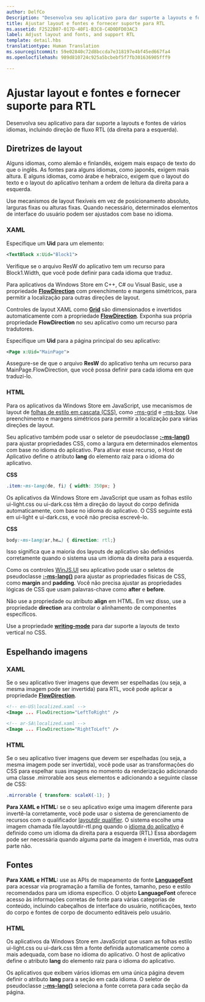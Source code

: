 ```yaml
---
author: DelfCo
Description: "Desenvolva seu aplicativo para dar suporte a layouts e fontes de vários idiomas, incluindo direção de fluxo RTL (da direita para a esquerda)."
title: Ajustar layout e fontes e fornecer suporte para RTL
ms.assetid: F2522B07-017D-40F1-B3C8-C4D0DFD03AC3
label: Adjust layout and fonts, and support RTL
template: detail.hbs
translationtype: Human Translation
ms.sourcegitcommit: 59e02840c72d8bccda7e318197e4bf45ed667fa4
ms.openlocfilehash: 989d810724c925a5bcbebf5f7fb301636905fff9

---
```


# Ajustar layout e fontes e fornecer suporte para RTL





Desenvolva seu aplicativo para dar suporte a layouts e fontes de vários idiomas, incluindo direção de fluxo RTL (da direita para a esquerda).

## <span id="Layout_guidelines"></span><span id="layout_guidelines"></span><span id="LAYOUT_GUIDELINES"></span>Diretrizes de layout


Alguns idiomas, como alemão e finlandês, exigem mais espaço de texto do que o inglês. As fontes para alguns idiomas, como japonês, exigem mais altura. E alguns idiomas, como árabe e hebraico, exigem que o layout do texto e o layout do aplicativo tenham a ordem de leitura da direita para a esquerda.

Use mecanismos de layout flexíveis em vez de posicionamento absoluto, larguras fixas ou alturas fixas. Quando necessário, determinados elementos de interface do usuário podem ser ajustados com base no idioma.

### <span id="XAML"></span><span id="xaml"></span>XAML

Especifique um **Uid** para um elemento:

```XML
<TextBlock x:Uid="Block1">
```

Verifique se o arquivo ResW do aplicativo tem um recurso para Block1.Width, que você pode definir para cada idioma que traduz.

Para aplicativos da Windows Store em C++, C# ou Visual Basic, use a propriedade [**FlowDirection**](https://msdn.microsoft.com/library/windows/apps/br208716) com preenchimento e margens simétricos, para permitir a localização para outras direções de layout.

Controles de layout XAML como [**Grid**](https://msdn.microsoft.com/library/windows/apps/br242704) são dimensionados e invertidos automaticamente com a propriedade [**FlowDirection**](https://msdn.microsoft.com/library/windows/apps/br208716). Exponha sua própria propriedade **FlowDirection** no seu aplicativo como um recurso para tradutores.

Especifique um **Uid** para a página principal do seu aplicativo:

```XML
<Page x:Uid="MainPage">
```

Assegure-se de que o arquivo **ResW** do aplicativo tenha um recurso para MainPage.FlowDirection, que você possa definir para cada idioma em que traduzi-lo.

### <span id="HTML"></span><span id="html"></span>HTML

Para os aplicativos da Windows Store em JavaScript, use mecanismos de layout de [folhas de estilo em cascata (CSS)](https://msdn.microsoft.com/library/ms531209), como [-ms-grid](https://msdn.microsoft.com/en-us/library/windows/apps/hh465453.aspx#g_section) e [–ms-box](https://msdn.microsoft.com/en-us/library/windows/apps/hh465453.aspx#f_section). Use preenchimento e margens simétricos para permitir a localização para várias direções de layout.

Seu aplicativo também pode usar o seletor de pseudoclasse [**:-ms-lang()**](https://msdn.microsoft.com/library/cc848867) para ajustar propriedades CSS, como a largura em determinados elementos com base no idioma do aplicativo. Para ativar esse recurso, o Host de Aplicativo define o atributo **lang** do elemento raiz para o idioma do aplicativo.

**CSS**
```CSS
.item:-ms-lang(de, fi) { width: 350px; }
```

Os aplicativos da Windows Store em JavaScript que usam as folhas estilo ui-light.css ou ui-dark.css têm a direção do layout do corpo definida automaticamente, com base no idioma do aplicativo. O CSS seguinte está em ui-light e ui-dark.css, e você não precisa escrevê-lo.

**CSS**
```CSS
body:-ms-lang(ar,he…) { direction: rtl;}
```

Isso significa que a maioria dos layouts de aplicativo são definidos corretamente quando o sistema usa um idioma da direita para a esquerda.

Como os controles [WinJS.UI](https://msdn.microsoft.com/library/windows/apps/br229782) seu aplicativo pode usar o seletos de pseudoclasse [**:-ms-lang()**](https://msdn.microsoft.com/library/cc848867) para ajustar as propriedades físicas de CSS, como **margin** and **padding**. Você não precisa ajustar as propriedades lógicas de CSS que usam palavras-chave como **after** e **before**.

Não use a propriedade ou atributo **align** em HTML. Em vez disso, use a propriedade **direction** ara controlar o alinhamento de componentes específicos.

Use a propriedade [**writing-mode**](https://msdn.microsoft.com/library/ms531187) para dar suporte a layouts de texto vertical no CSS.

## <span id="Mirroring_images"></span><span id="mirroring_images"></span><span id="MIRRORING_IMAGES"></span>Espelhando imagens


### <span id="XAML"></span><span id="xaml"></span>XAML

Se o seu aplicativo tiver imagens que devem ser espelhadas (ou seja, a mesma imagem pode ser invertida) para RTL, você pode aplicar a propriedade [**FlowDirection**](https://msdn.microsoft.com/library/windows/apps/br208716).

```XML
<!-- en-US\localized.xaml -->
<Image ... FlowDirection="LeftToRight" />

<!-- ar-SA\localized.xaml -->
<Image ... FlowDirection="RightToLeft" />
```

### <span id="HTML"></span><span id="html"></span>HTML

Se o seu aplicativo tiver imagens que devem ser espelhadas (ou seja, a mesma imagem pode ser invertida), você pode usar as transformações do CSS para espelhar suas imagens no momento da renderização adicionando uma classe .mirrorable aos seus elementos e adicionando a seguinte classe de CSS:

```CSS
.mirrorable { transform: scaleX(-1); }
```

**Para XAML e HTML:** se o seu aplicativo exige uma imagem diferente para invertê-la corretamente, você pode usar o sistema de gerenciamento de recursos com o qualificador [layoutdir qualifier](https://msdn.microsoft.com/library/windows/apps/xaml/hh965324). O sistema escolhe uma imagem chamada file.layoutdir-rtl.png quando o [idioma do aplicativo](manage-language-and-region.md) é definido como um idioma da direita para a esquerda (RTL) Essa abordagem pode ser necessária quando alguma parte da imagem é invertida, mas outra parte não.

## <span id="Fonts"></span><span id="fonts"></span><span id="FONTS"></span>Fontes


**Para XAML e HTML:** use as APIs de mapeamento de fonte [**LanguageFont**](https://msdn.microsoft.com/library/windows/apps/br206864) para acessar via programação a família de fontes, tamanho, peso e estilo recomendados para um idioma específico. O objeto **LanguageFont** oferece acesso às informações corretas de fonte para várias categorias de conteúdo, incluindo cabeçalhos de interface do usuário, notificações, texto do corpo e fontes de corpo de documento editáveis pelo usuário.

### <span id="HTML"></span><span id="html"></span>HTML

Os aplicativos da Windows Store em JavaScript que usam as folhas estilo ui-light.css ou ui-dark.css têm a fonte definida automaticamente como a mais adequada, com base no idioma do aplicativo. O host de aplicativo define o atributo **lang** do elemento raiz para o idioma do aplicativo.

Os aplicativos que exibem vários idiomas em uma única página devem definir o atributo **lang** para a seção em cada idioma. O seletor de pseudoclasse [**:-ms-lang()**](https://msdn.microsoft.com/library/cc848867) seleciona a fonte correta para cada seção da página.

 

 






<!--HONumber=Jun16_HO4-->


